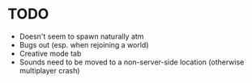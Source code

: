 # TODO
* Doesn't seem to spawn naturally atm
* Bugs out (esp. when rejoining a world)
* Creative mode tab
* Sounds need to be moved to a non-server-side location (otherwise multiplayer crash)